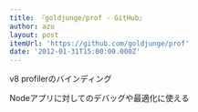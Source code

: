 ```yaml
---
title: 『goldjunge/prof - GitHub』
author: azu
layout: post
itemUrl: 'https://github.com/goldjunge/prof'
date: '2012-01-31T15:00:00.000Z'
---
```

v8 profilerのバインディング

Nodeアプリに対してのデバッグや最適化に使える
